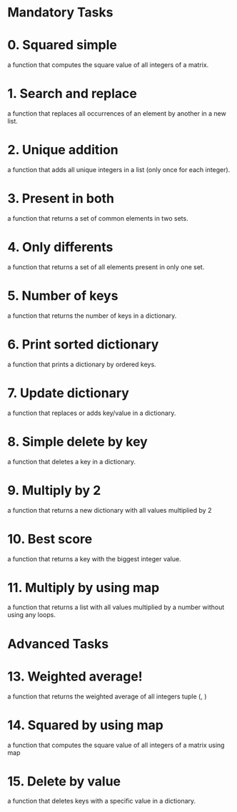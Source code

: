<h1> Mandatory Tasks </h1>

# 0. Squared simple
a function that computes the square value of all integers of a matrix.
# 1. Search and replace
a function that replaces all occurrences of an element by another in a new list.
# 2. Unique addition
a function that adds all unique integers in a list (only once for each integer).
# 3. Present in both
a function that returns a set of common elements in two sets.
# 4. Only differents
a function that returns a set of all elements present in only one set.
# 5. Number of keys
a function that returns the number of keys in a dictionary.
# 6. Print sorted dictionary
a function that prints a dictionary by ordered keys.
# 7. Update dictionary
a function that replaces or adds key/value in a dictionary.
# 8. Simple delete by key
a function that deletes a key in a dictionary.
# 9. Multiply by 2
a function that returns a new dictionary with all values multiplied by 2
# 10. Best score
a function that returns a key with the biggest integer value.
# 11. Multiply by using map
a function that returns a list with all values multiplied by a number without using any loops.

<h1> Advanced Tasks </h1>

# 13. Weighted average!
a function that returns the weighted average of all integers tuple (<score>, <weight>)
# 14. Squared by using map
a function that computes the square value of all integers of a matrix using map
# 15. Delete by value
a function that deletes keys with a specific value in a dictionary.
